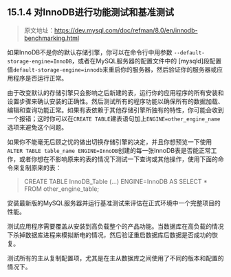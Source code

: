 ## 15.1.4 对InnoDB进行功能测试和基准测试

> 原文地址：https://dev.mysql.com/doc/refman/8.0/en/innodb-benchmarking.html

如果InnoDB不是你的默认存储引擎，你可以在命令行中用参数 `--default-storage-engine=InnoDB`，或者在MySQL服务器的配置文件中的 [mysqld]段配置值`default-storage-engine=innodb`来重启你的服务器，然后验证你的服务器或应用程序是否运行正常。

由于改变默认的存储引擎只会影响之后新建的表，运行你的应用程序的所有安装和设置步骤来确认安装的正确性。然后测试所有的程序功能以确保所有的数据加载、编辑和查询功能正常。如果有表依赖于其他存储引擎所独有的特性，你可能会收到一个报错；这时你可以在`CREATE TABLE`建表语句加上`ENGINE=other_engine_name`选项来避免这个问题。

如果你不能毫无后顾之忧的做出切换存储引擎的决定，并且你想预览一下使用`ALTER TABLE table_name ENGINE=InnoDB`创建的每一张InnoDB表是否能正常工作，或者你想在不影响原来的表的情况下测试一下查询或其他操作，使用下面的命令来复制原来的表：

> CREATE TABLE InnoDB_Table (...) ENGINE=InnoDB AS SELECT * FROM other_engine_table;

安装最新版的MySQL服务器并运行基准测试来评估在正式环境中一个完整项目的性能。

测试应用程序需要覆盖从安装到高负载整个的产品功能。当数据库在高负载的情况下杀掉数据库进程来模拟断电的情况，然后验证重启数据库后数据是否成功的恢复。

测试所有的主从复制配置项，尤其是在主从数据库之间使用了不同的版本和配置的情况下。
